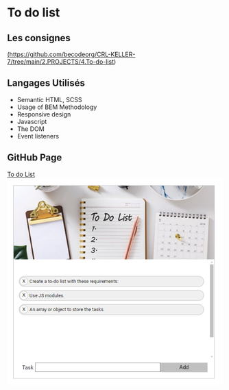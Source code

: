 # To do list

## Les consignes
<a href="https://github.com/becodeorg/CRL-KELLER-7/tree/main/2.PROJECTS/4.To-do-list">(https://github.com/becodeorg/CRL-KELLER-7/tree/main/2.PROJECTS/4.To-do-list)</a>

## Langages Utilisés
- Semantic HTML, SCSS
- Usage of BEM Methodology
- Responsive design
- Javascript
- The DOM
- Event listeners

## GitHub Page 
<a href="https://ludoviclacroix82.github.io/To-do-list/">To do List</a>
<img src="Webscreen.png">

